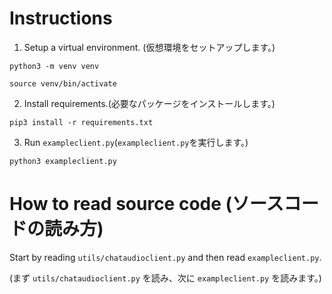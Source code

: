 # Instructions
1. Setup a virtual environment. (仮想環境をセットアップします。)
```
python3 -m venv venv

source venv/bin/activate
```
2. Install requirements.(必要なパッケージをインストールします。)

```
pip3 install -r requirements.txt
```
3. Run ```exampleclient.py```(`exampleclient.py`を実行します。)

```
python3 exampleclient.py
```


# How to read source code (ソースコードの読み方)

Start by reading ```utils/chataudioclient.py``` and then read ```exampleclient.py```.

(まず `utils/chataudioclient.py` を読み、次に `exampleclient.py` を読みます。)




